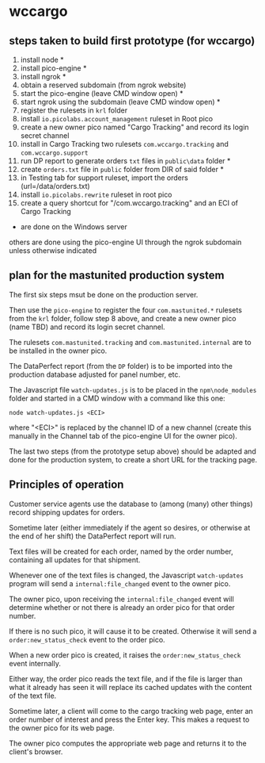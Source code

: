 # wccargo

## steps taken to build first prototype (for wccargo)

1. install node *
1. install pico-engine *
1. install ngrok *
1. obtain a reserved subdomain (from ngrok website)
1. start the pico-engine (leave CMD window open) *
1. start ngrok using the subdomain (leave CMD window open) *
1. register the rulesets in `krl` folder
1. install `io.picolabs.account_management` ruleset in Root pico
1. create a new owner pico named "Cargo Tracking" and record its login secret channel
1. install in Cargo Tracking two rulesets `com.wccargo.tracking` and `com.wccargo.support`
1. run DP report to generate orders `txt` files in `public\data` folder *
1. create `orders.txt` file in `public` folder from DIR of said folder *
1. in Testing tab for support ruleset, import the orders (url=<engine>/data/orders.txt)
1. install `io.picolabs.rewrite` ruleset in root pico
1. create a query shortcut for "/com.wccargo.tracking" and an ECI of Cargo Tracking

* are done on the Windows server

others are done using the pico-engine UI through the ngrok subdomain
unless otherwise indicated

## plan for the mastunited production system

The first six steps msut be done on the production server.

Then use the `pico-engine` to register the four `com.mastunited.*` rulesets from the `krl` folder,
follow step 8 above, and create a new owner pico (name TBD) and record its login secret channel.

The rulesets `com.mastunited.tracking` and `com.mastunited.internal` are to be installed in the owner pico.

The DataPerfect report (from the `DP` folder) is to be imported into the production database
adjusted for panel number, etc.

The Javascript file `watch-updates.js` is to be placed in the `npm\node_modules` folder
and started in a CMD window with a command like this one:

```
node watch-updates.js <ECI>
```

where "&lt;ECI>" is replaced by the channel ID of a new channel 
(create this manually in the Channel tab of the pico-engine UI for the owner pico).

The last two steps (from the prototype setup above) should be adapted and done for
the production system, to create a short URL for the tracking page.

## Principles of operation

Customer service agents use the database to (among (many) other things) record
shipping updates for orders.

Sometime later (either immediately if the agent so desires, or otherwise
at the end of her shift) the DataPerfect report will run.

Text files will be created for each order, named by the order number,
containing all updates for that shipment.

Whenever one of the text files is changed,
the Javascript `watch-updates` program will send a `internal:file_changed` event
to the owner pico.

The owner pico, upon receiving the `internal:file_changed` event will
determine whether or not there is already an order pico for that order number.

If there is no such pico, it will cause it to be created.
Otherwise it will send a `order:new_status_check` event to the order pico.

When a new order pico is created, it raises the `order:new_status_check` event internally.

Either way, the order pico reads the text file, 
and if the file is larger than what it already has seen
it will replace its cached updates with the content of the text file.

Sometime later, a client will come to the cargo tracking web page,
enter an order number of interest and press the Enter key.
This makes a request to the owner pico for its web page.

The owner pico computes the appropriate web page and returns it to 
the client's browser.
